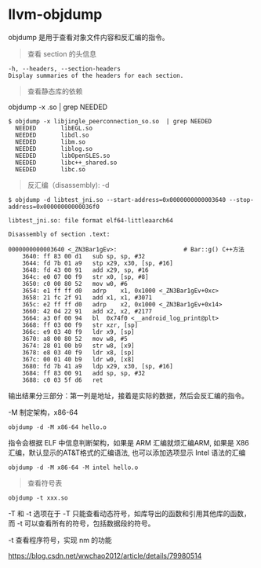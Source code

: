 # llvm-objdump

objdump 是用于查看对象文件内容和反汇编的指令。


> 查看 section 的头信息

```
-h, --headers, --section-headers
Display summaries of the headers for each section.
```

> 查看静态库的依赖

objdump -x <name>.so | grep NEEDED

```shell
$ objdump -x libjingle_peerconnection_so.so  | grep NEEDED
  NEEDED       libEGL.so
  NEEDED       libdl.so
  NEEDED       libm.so
  NEEDED       liblog.so
  NEEDED       libOpenSLES.so
  NEEDED       libc++_shared.so
  NEEDED       libc.so
```

> 反汇编（disassembly): -d

```shell
$ objdump -d libtest_jni.so --start-address=0x0000000000003640 --stop-address=0x00000000000036f0

libtest_jni.so:	file format elf64-littleaarch64

Disassembly of section .text:

0000000000003640 <_ZN3Bar1gEv>:                   # Bar::g() C++方法
    3640: ff 83 00 d1  	sub	sp, sp, #32
    3644: fd 7b 01 a9  	stp	x29, x30, [sp, #16]
    3648: fd 43 00 91  	add	x29, sp, #16
    364c: e0 07 00 f9  	str	x0, [sp, #8]
    3650: c0 00 80 52  	mov	w0, #6
    3654: e1 ff ff d0  	adrp	x1, 0x1000 <_ZN3Bar1gEv+0xc>
    3658: 21 fc 2f 91  	add	x1, x1, #3071
    365c: e2 ff ff d0  	adrp	x2, 0x1000 <_ZN3Bar1gEv+0x14>
    3660: 42 04 22 91  	add	x2, x2, #2177
    3664: a3 0f 00 94  	bl	0x74f0 <__android_log_print@plt>
    3668: ff 03 00 f9  	str	xzr, [sp]
    366c: e9 03 40 f9  	ldr	x9, [sp]
    3670: a8 00 80 52  	mov	w8, #5
    3674: 28 01 00 b9  	str	w8, [x9]
    3678: e8 03 40 f9  	ldr	x8, [sp]
    367c: 00 01 40 b9  	ldr	w0, [x8]
    3680: fd 7b 41 a9  	ldp	x29, x30, [sp, #16]
    3684: ff 83 00 91  	add	sp, sp, #32
    3688: c0 03 5f d6  	ret
```
输出结果分三部分：第一列是地址，接着是实际的数据，然后会反汇编的指令。

-M 制定架构，x86-64
```
objdump -d -M x86-64 hello.o
```

指令会根据 ELF 中信息判断架构，如果是 ARM 汇编就烦汇编ARM, 如果是 X86 汇编，默认显示的AT&T格式的汇编语法, 也可以添加选项显示 Intel 语法的汇编

```
objdump -d -M x86-64 -M intel hello.o
```
> 查看符号表

```
objdump -t xxx.so
```
-T 和 -t 选项在于 -T 只能查看动态符号，如库导出的函数和引用其他库的函数，而 -t 可以查看所有的符号，包括数据段的符号。

-t 查看程序符号，实现 nm 的功能


https://blog.csdn.net/wwchao2012/article/details/79980514